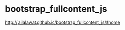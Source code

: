 bootstrap_fullcontent_js
========================
http://jailalawat.github.io/bootstrap_fullcontent_js/#home
